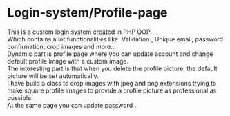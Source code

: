 # Login-system/Profile-page
This is a custom login system created in PHP OOP.<br />
Which contains a lot functionalities like: Validation , Unique email, password confirmation, crop images and more...<br />
Dynamic part is profile page where you can update account and change default profile image with a custom image.<br />
The interesting part is that when you delete the profile picture, the default picture will be set automatically.<br />
I have build a class to crop images with jpeg and png extensions trying to make square profile images to provide a profile picture as professional as possible.<br />
At the same page you can update password .
